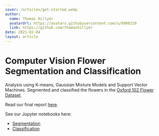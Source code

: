 ```yaml
---
cover: /articles/get-started.webp
author:
  name: Thomas Hillyer
  avatarUrl: https://avatars.githubusercontent.com/u/8906229
  link: https://github.com/thomashillyer
date: 2021-02-04
layout: article
---
```


# Computer Vision Flower Segmentation and Classification

Analysis using K-means, Gaussian Mixture Models and Support Vector Machines. Segmented and classified the flowers in the [Oxford 102 Flower Dataset](https://www.robots.ox.ac.uk/~vgg/data/flowers/102/index.html).

Read our final report <a href="/projects/flowers/Group13_ECSE415_ProjectReport.pdf" target="_blank">here</a>.

See our Jupyter notebooks here:

- <a href="/projects/flowers/Group13_ECSE415_Segmentation.ipynb" target="_blank">Segmentation</a>
- <a href="/projects/flowers/Group13_ECSE415_Classification.ipynb" target="_blank">Classification</a>
